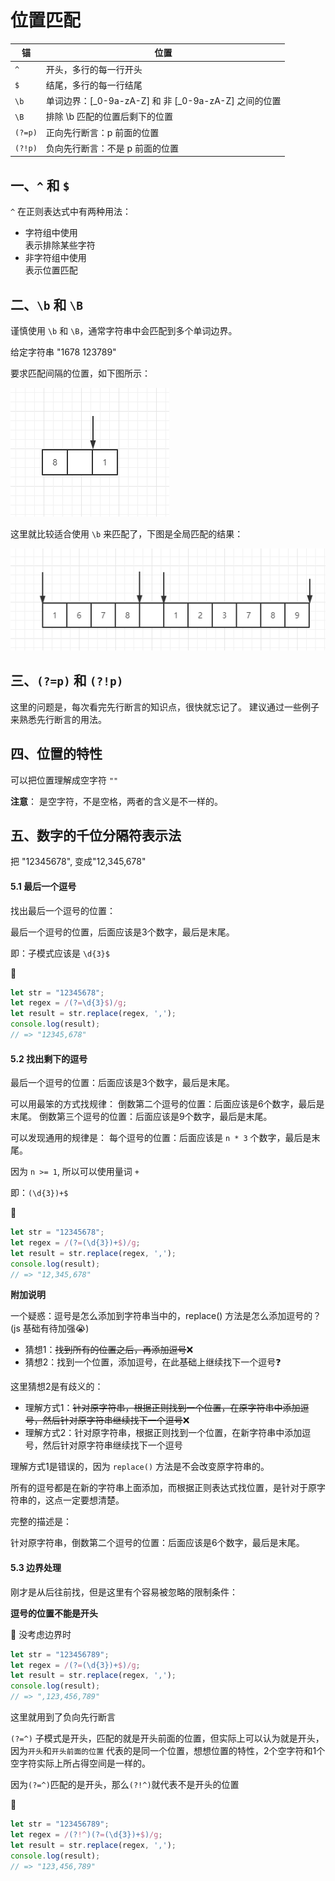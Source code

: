 # 位置匹配


|  锚   | 位置  |
|  ----  | ----  |
| `^`  | 开头，多行的每一行开头 |
| `$`  | 结尾，多行的每一行结尾 |
| `\b`  | 单词边界：[_0-9a-zA-Z] 和 非 [_0-9a-zA-Z] 之间的位置 |
| `\B`  | 排除 \b 匹配的位置后剩下的位置 |
| `(?=p)`  | 正向先行断言：p 前面的位置 |
| `(?!p)`  | 负向先行断言：不是 p 前面的位置 |


## 一、`^` 和 `$`

`^` 在正则表达式中有两种用法：

- 字符组中使用   
  表示排除某些字符
- 非字符组中使用   
  表示位置匹配


## 二、`\b` 和 `\B`

谨慎使用 `\b` 和 `\B`，通常字符串中会匹配到多个单词边界。

给定字符串 "1678 123789"

要求匹配间隔的位置，如下图所示：

![regexp_2_01](./img/regexp_2_01.jpg)

这里就比较适合使用 `\b` 来匹配了，下图是全局匹配的结果：

![regexp_2_02](./img/regexp_2_02.png)



## 三、`(?=p)` 和 `(?!p)`

这里的问题是，每次看完先行断言的知识点，很快就忘记了。
建议通过一些例子来熟悉先行断言的用法。


## 四、位置的特性

可以把位置理解成空字符 `""`

**注意**：
是空字符，不是空格，两者的含义是不一样的。 

## 五、数字的千位分隔符表示法

把 "12345678", 变成"12,345,678"

#### 5.1 最后一个逗号

找出最后一个逗号的位置：

最后一个逗号的位置，后面应该是3个数字，最后是末尾。

即：子模式应该是 `\d{3}$`

:candy:
```js
let str = "12345678";
let regex = /(?=\d{3}$)/g;
let result = str.replace(regex, ',');
console.log(result);
// => "12345,678"
```

#### 5.2 找出剩下的逗号

最后一个逗号的位置：后面应该是3个数字，最后是末尾。

可以用最笨的方式找规律：
倒数第二个逗号的位置：后面应该是6个数字，最后是末尾。
倒数第三个逗号的位置：后面应该是9个数字，最后是末尾。

可以发现通用的规律是：
每个逗号的位置：后面应该是 `n * 3` 个数字，最后是末尾。

因为 `n >= 1`, 所以可以使用量词 `+`

即：`(\d{3})+$`

:candy:
```js
let str = "12345678";
let regex = /(?=(\d{3})+$)/g;
let result = str.replace(regex, ',');
console.log(result);
// => "12,345,678"
```

**附加说明**

一个疑惑：逗号是怎么添加到字符串当中的，replace() 方法是怎么添加逗号的？(js 基础有待加强:sob:)

- 猜想1：~~找到所有的位置之后，再添加逗号~~:x:
- 猜想2：找到一个位置，添加逗号，在此基础上继续找下一个逗号:question:

这里猜想2是有歧义的：

- 理解方式1：~~针对原字符串，根据正则找到一个位置，在原字符串中添加逗号，然后针对原字符串继续找下一个逗号~~:x:
- 理解方式2：针对原字符串，根据正则找到一个位置，在新字符串中添加逗号，然后针对原字符串继续找下一个逗号

理解方式1是错误的，因为 `replace()` 方法是不会改变原字符串的。

所有的逗号都是在新的字符串上面添加，而根据正则表达式找位置，是针对于原字符串的，这点一定要想清楚。

完整的描述是：

针对原字符串，倒数第二个逗号的位置：后面应该是6个数字，最后是末尾。

#### 5.3 边界处理

刚才是从后往前找，但是这里有个容易被忽略的限制条件：

**逗号的位置不能是开头**

:candy: 没考虑边界时
```js
let str = "123456789";
let regex = /(?=(\d{3})+$)/g;
let result = str.replace(regex, ',');
console.log(result);
// => ",123,456,789"
```

这里就用到了负向先行断言

`(?=^)` 子模式是开头，匹配的就是开头前面的位置，但实际上可以认为就是开头，因为`开头`和`开头前面的位置` 代表的是同一个位置，想想位置的特性，2个空字符和1个空字符实际上所占得空间是一样的。

因为`(?=^)`匹配的是开头，那么`(?!^)`就代表不是开头的位置

:candy:
```js
let str = "123456789";
let regex = /(?!^)(?=(\d{3})+$)/g;
let result = str.replace(regex, ',');
console.log(result);
// => "123,456,789"
```